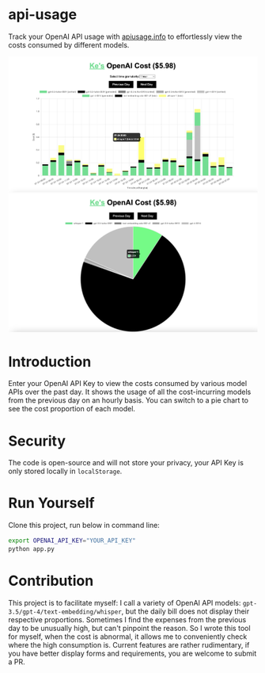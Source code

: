 # api-usage
Track your OpenAI API usage with [apiusage.info](https://apiusage.info/) to effortlessly view the costs consumed by different models.

![my-usage](static/usage.jpg)
![my-usage](static/usage-pie.jpg)

# Introduction
Enter your OpenAI API Key to view the costs consumed by various model APIs over the past day. It shows the usage of all the cost-incurring models from the previous day on an hourly basis. You can switch to a pie chart to see the cost proportion of each model.

# Security
The code is open-source and will not store your privacy, your API Key is only stored locally in `localStorage`.

# Run Yourself
Clone this project, run below in command line:
```bash
export OPENAI_API_KEY="YOUR_API_KEY"
python app.py
```

# Contribution
This project is to facilitate myself: I call a variety of OpenAI API models: `gpt-3.5/gpt-4/text-embedding/whisper`, but the daily bill does not display their respective proportions. Sometimes I find the expenses from the previous day to be unusually high, but can't pinpoint the reason. So I wrote this tool for myself, when the cost is abnormal, it allows me to conveniently check where the high consumption is. Current features are rather rudimentary, if you have better display forms and requirements, you are welcome to submit a PR.
